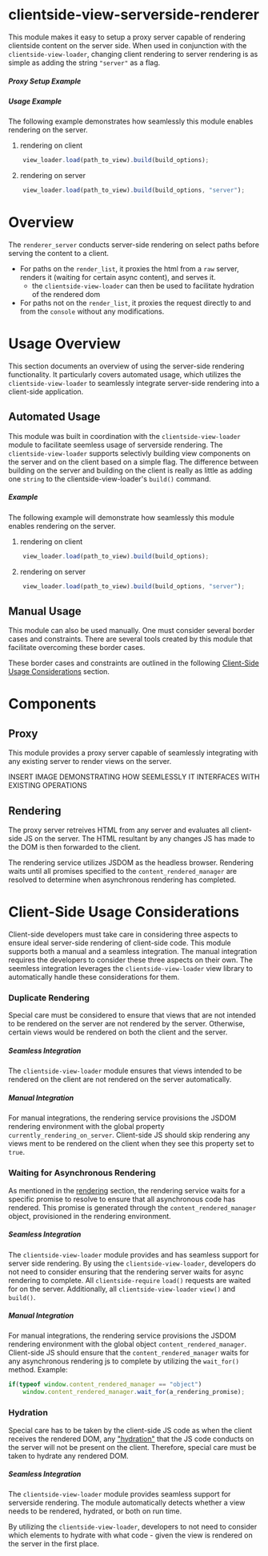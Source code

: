 # clientside-view-serverside-renderer
This module makes it easy to setup a proxy server capable of rendering clientside content on the server side. When used in conjunction with the `clientside-view-loader`, changing client rendering to server rendering is as simple as adding the string `"server"` as a flag.

##### Proxy Setup Example

##### Usage Example
The following example demonstrates how seamlessly this module enables rendering on the server.

1. rendering on client
```js
    view_loader.load(path_to_view).build(build_options);
```

2. rendering on server
```js
    view_loader.load(path_to_view).build(build_options, "server");
```

# Overview


The `renderer_server` conducts server-side rendering on select paths before serving the content to a client.
- For paths on the `render_list`, it proxies the html from a `raw` server, renders it (waiting for certain async content), and serves it.
    - the `clientside-view-loader` can then be used to facilitate hydration of the rendered dom
- For paths not on the `render_list`, it proxies the request directly to and from the `console` without any modifications.


# Usage Overview

This section documents an overview of using the server-side rendering functionality. It particularly covers automated usage, which utilizes the `clientside-view-loader` to seamlessly integrate server-side rendering into a client-side application.

## Automated Usage
This module was built in coordination with the `clientside-view-loader` module to facilitate seemless usage of serverside rendering. The `clientside-view-loader` supports selectivly building view components on the server and on the client based on a simple flag. The difference between building on the server and building on the client is really as little as adding one `string` to the clientside-view-loader's `build()` command.


##### Example
The following example will demonstrate how seamlessly this module enables rendering on the server.

1. rendering on client
```js
    view_loader.load(path_to_view).build(build_options);
```

2. rendering on server
```js
    view_loader.load(path_to_view).build(build_options, "server");
```

## Manual Usage
This module can also be used manually. One must consider several border cases and constraints. There are several tools created by this module that facilitate overcoming these border cases.

These border cases and constraints are outlined in the following [ Client-Side Usage Considerations]() section.

# Components

## Proxy

This module provides a proxy server capable of seamlessly integrating with any existing server to render views on the server.

INSERT IMAGE DEMONSTRATING HOW SEEMLESSLY IT INTERFACES WITH EXISTING OPERATIONS


## Rendering

The proxy server retreives HTML from any server and evaluates all client-side JS on the server. The HTML resultant by any changes JS has made to the DOM is then forwarded to the client.

The rendering service utilizes JSDOM as the headless browser. Rendering waits until all promises specified to the `content_rendered_manager` are resolved to determine when asynchronous rendering has completed.

# Client-Side Usage Considerations

Client-side developers must take care in considering three aspects to ensure ideal server-side rendering of client-side code. This module supports both a manual and a seamless integration. The manual integration requires the developers to consider these three aspects on their own. The seemless integration leverages the `clientside-view-loader` view library to automatically handle these considerations for them.


### Duplicate Rendering

Special care must be considered to ensure that views that are not intended to be rendered on the server are not rendered by the server. Otherwise, certain views would be rendered on both the client and the server.

##### Seamless Integration
The `clientside-view-loader` module ensures that views intended to be rendered on the client are not rendered on the server automatically.

##### Manual Integration
For manual integrations, the rendering service provisions the JSDOM rendering environment with the global property `currently_rendering_on_server`. Client-side JS should skip rendering any views ment to be rendered on the client when they see this property set to `true`.

### Waiting for Asynchronous Rendering

As mentioned in the [rendering](#Rendering) section, the rendering service waits for a specific promise to resolve to ensure that all asynchronous code has rendered. This promise is generated through the `content_rendered_manager` object, provisioned in the rendering environment.

##### Seamless Integration

The `clientside-view-loader` module provides and has seamless support for server side rendering. By using the `clientside-view-loader`, developers do not need to consider ensuring that the rendering server waits for async rendering to complete.   All `clientside-require` `load()` requests are waited for on the server. Additionally, all `clientside-view-loader` `view()` and `build()`.


##### Manual Integration
For manual integrations, the rendering service provisions the JSDOM rendering environment with the global object `content_rendered_manager`. Client-side JS should ensure that the `content_rendered_manager` waits for any asynchronous rendering js to complete by utilizing the `wait_for()` method. Example:

```js
if(typeof window.content_rendered_manager == "object")
    window.content_rendered_manager.wait_for(a_rendering_promise);
```



### Hydration

Special care has to be taken by the client-side JS code as when the client receives the rendered DOM, any ["hydration"]() that the JS code conducts on the server will not be present on the client. Therefore, special care must be taken to hydrate any rendered DOM.

##### Seamless Integration

The `clientside-view-loader` module provides seamless support for serverside rendering. The module automatically detects whether a view needs to be rendered, hydrated, or both on run time.

By utilizing the `clientside-view-loader`, developers to not need to consider which elements to hydrate with what code - given the view is rendered on the server in the first place.
